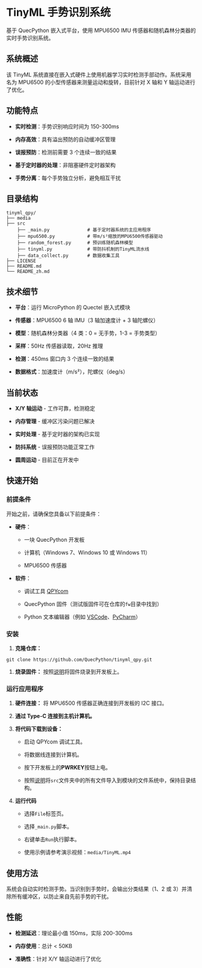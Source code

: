 # TinyML 手势识别系统

基于 QuecPython 嵌入式平台，使用 MPU6500 IMU 传感器和随机森林分类器的实时手势识别系统。

## 系统概述

该 TinyML 系统直接在嵌入式硬件上使用机器学习实时检测手部动作。系统采用名为 MPU6500 的小型传感器来测量运动和旋转，目前针对 X 轴和 Y 轴运动进行了优化。

## 功能特点

*   **实时检测**：手势识别响应时间为 150-300ms

*   **内存高效**：具有溢出预防的自动缓冲区管理

*   **误报预防**：检测前需要 3 个连续一致的结果

*   **基于定时器的处理**：非阻塞硬件定时器架构

*   **手势分离**：每个手势独立分析，避免相互干扰

## 目录结构

```plaintext
tinyml_qpy/
├── media
├── src
	├── _main.py              # 基于定时器系统的主应用程序
	├── mpu6500.py            # 带m/s²缩放的MPU6500传感器驱动
	├── random_forest.py      # 预训练随机森林模型
	├── tinyml.py             # 带防抖机制的TinyML流水线
	├── data_collect.py       # 数据收集工具
├── LICENSE
├── README.md
└── README_zh.md
```

## 技术细节

*   **平台**：运行 MicroPython 的 Quectel 嵌入式模块

*   **传感器**：MPU6500 6 轴 IMU（3 轴加速度计 + 3 轴陀螺仪）

*   **模型**：随机森林分类器（4 类：0 = 无手势，1-3 = 手势类型）

*   **采样**：50Hz 传感器读取，20Hz 推理

*   **检测**：450ms 窗口内 3 个连续一致的结果

*   **数据格式**：加速度计（m/s²），陀螺仪（deg/s）

## 当前状态

*   **X/Y 轴运动** - 工作可靠，检测稳定

*   **内存管理** - 缓冲区污染问题已解决

*   **实时处理** - 基于定时器的架构已实现

*   **防抖系统** - 误报预防功能正常工作

*   **圆周运动** - 目前正在开发中

## 快速开始

### 前提条件

开始之前，请确保您具备以下前提条件：

* **硬件**：

  *   一块 QuecPython 开发板
  
  
    *   计算机（Windows 7、Windows 10 或 Windows 11）
  
  
    *   MPU6500 传感器
  


* **软件**：

  *   调试工具 [QPYcom](https://images.quectel.com/python/2022/12/QPYcom_V3.6.0.zip)
  
  
    *   QuecPython 固件（测试版固件可在仓库的`fw`目录中找到）
  
  
    *   Python 文本编辑器（例如 [VSCode](https://code.visualstudio.com/)、[PyCharm](https://www.jetbrains.com/pycharm/download/)）
  

### 安装

1.  **克隆仓库：**

```
git clone https://github.com/QuecPython/tinyml_qpy.git
```

1.  **烧录固件：** 按照[说明](https://developer.quectel.com/doc/quecpython/Getting_started/zh/4G/flash_firmware.html)将固件烧录到开发板上。

### 运行应用程序

1.  **硬件连接：** 将 MPU6500 传感器正确连接到开发板的 I2C 接口。

2.  **通过 Type-C 连接到主机计算机。**

3. **将代码下载到设备：**

   *   启动 QPYcom 调试工具。

   *   将数据线连接到计算机。

   *   按下开发板上的**PWRKEY**按钮上电。

   *   按照[说明](https://developer.quectel.com/doc/quecpython/Getting_started/en/4G/first_python.html)将`src`文件夹中的所有文件导入到模块的文件系统中，保持目录结构。

4. **运行代码**

   *   选择`File`标签页。


   *   选择`_main.py`脚本。


   *   右键单击`Run`执行脚本。


   *   使用示例请参考演示视频：`media/TinyML.mp4`


## 使用方法

系统会自动实时检测手势。当识别到手势时，会输出分类结果（1、2 或 3）并清除所有缓冲区，以防止来自先前手势的干扰。

## 性能

*   **检测延迟**：理论最小值 150ms，实际 200-300ms

*   **内存使用**：总计 < 50KB

*   **准确性**：针对 X/Y 轴运动进行了优化
